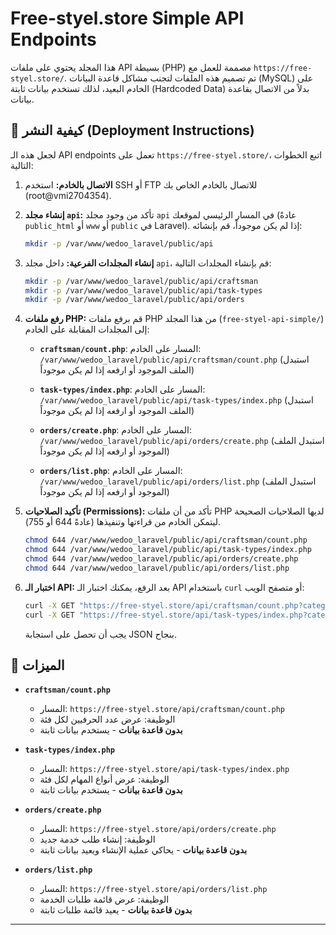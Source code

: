 # Free-styel.store Simple API Endpoints

هذا المجلد يحتوي على ملفات API بسيطة (PHP) مصممة للعمل مع `https://free-styel.store/`.
تم تصميم هذه الملفات لتجنب مشاكل قاعدة البيانات (MySQL) على الخادم البعيد،
لذلك تستخدم بيانات ثابتة (Hardcoded Data) بدلاً من الاتصال بقاعدة بيانات.

## 🚀 كيفية النشر (Deployment Instructions)

لجعل هذه الـ API endpoints تعمل على `https://free-styel.store/`، اتبع الخطوات التالية:

1. **الاتصال بالخادم:**
   استخدم SSH أو FTP للاتصال بالخادم الخاص بك (root@vmi2704354).

2. **إنشاء مجلد `api`:**
   تأكد من وجود مجلد `api` في المسار الرئيسي لموقعك (عادةً `public_html` أو `www` أو `public` في Laravel).
   إذا لم يكن موجوداً، قم بإنشائه:
   ```bash
   mkdir -p /var/www/wedoo_laravel/public/api
   ```

3. **إنشاء المجلدات الفرعية:**
   داخل مجلد `api`، قم بإنشاء المجلدات التالية:
   ```bash
   mkdir -p /var/www/wedoo_laravel/public/api/craftsman
   mkdir -p /var/www/wedoo_laravel/public/api/task-types
   mkdir -p /var/www/wedoo_laravel/public/api/orders
   ```

4. **رفع ملفات PHP:**
   قم برفع ملفات PHP من هذا المجلد (`free-styel-api-simple/`) إلى المجلدات المقابلة على الخادم:

   - **`craftsman/count.php`**:
     المسار على الخادم: `/var/www/wedoo_laravel/public/api/craftsman/count.php`
     (استبدل الملف الموجود أو ارفعه إذا لم يكن موجوداً)

   - **`task-types/index.php`**:
     المسار على الخادم: `/var/www/wedoo_laravel/public/api/task-types/index.php`
     (استبدل الملف الموجود أو ارفعه إذا لم يكن موجوداً)

   - **`orders/create.php`**:
     المسار على الخادم: `/var/www/wedoo_laravel/public/api/orders/create.php`
     (استبدل الملف الموجود أو ارفعه إذا لم يكن موجوداً)

   - **`orders/list.php`**:
     المسار على الخادم: `/var/www/wedoo_laravel/public/api/orders/list.php`
     (استبدل الملف الموجود أو ارفعه إذا لم يكن موجوداً)

5. **تأكيد الصلاحيات (Permissions):**
   تأكد من أن ملفات PHP لديها الصلاحيات الصحيحة ليتمكن الخادم من قراءتها وتنفيذها (عادةً 644 أو 755).
   ```bash
   chmod 644 /var/www/wedoo_laravel/public/api/craftsman/count.php
   chmod 644 /var/www/wedoo_laravel/public/api/task-types/index.php
   chmod 644 /var/www/wedoo_laravel/public/api/orders/create.php
   chmod 644 /var/www/wedoo_laravel/public/api/orders/list.php
   ```

6. **اختبار الـ API:**
   بعد الرفع، يمكنك اختبار الـ API باستخدام `curl` أو متصفح الويب:
   ```bash
   curl -X GET "https://free-styel.store/api/craftsman/count.php?category_id=5"
   curl -X GET "https://free-styel.store/api/task-types/index.php?category_id=5"
   ```
   يجب أن تحصل على استجابة JSON بنجاح.

## 🎯 الميزات

- **`craftsman/count.php`**
  - المسار: `https://free-styel.store/api/craftsman/count.php`
  - الوظيفة: عرض عدد الحرفيين لكل فئة
  - **بدون قاعدة بيانات** - يستخدم بيانات ثابتة

- **`task-types/index.php`**
  - المسار: `https://free-styel.store/api/task-types/index.php`
  - الوظيفة: عرض أنواع المهام لكل فئة
  - **بدون قاعدة بيانات** - يستخدم بيانات ثابتة

- **`orders/create.php`**
  - المسار: `https://free-styel.store/api/orders/create.php`
  - الوظيفة: إنشاء طلب خدمة جديد
  - **بدون قاعدة بيانات** - يحاكي عملية الإنشاء ويعيد بيانات ثابتة

- **`orders/list.php`**
  - المسار: `https://free-styel.store/api/orders/list.php`
  - الوظيفة: عرض قائمة طلبات الخدمة
  - **بدون قاعدة بيانات** - يعيد قائمة طلبات ثابتة

---